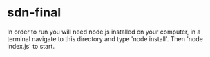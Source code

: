 # sdn-final
In order to run you will need node.js installed on your computer, in a terminal navigate to this directory and type 'node install'.  Then 'node index.js' to start.
